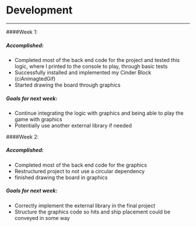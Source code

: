 # Development

---
####Week 1: 
##### _Accomplished:_
* Completed most of the back end code for the project and tested this logic, where I printed to the console to play, through basic tests
* Successfully installed and implemented my Cinder Block (ciAnimagtedGif)
* Started drawing the board through graphics 
##### _Goals for next week:_
* Continue integrating the logic with graphics and being able to play the game with graphics 
* Potentially use another external library if needed

####Week 2: 
##### _Accomplished:_
* Completed most of the back end code for the graphics
* Restructured project to not use a circular dependency 
* finished drawing the board in graphics 
##### _Goals for next week:_
* Correctly implement the external library in the final project
* Structure the graphics code so hits and ship placement could be conveyed in some way